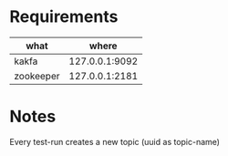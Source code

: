 # Requirements


| what      | where          |
|-----------|----------------|
| kakfa     | 127.0.0.1:9092 |
| zookeeper | 127.0.0.1:2181 |


# Notes
Every test-run creates a new topic (uuid as topic-name)